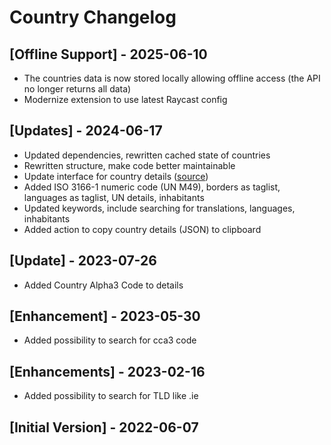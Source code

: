 # Country Changelog

## [Offline Support] - 2025-06-10

- The countries data is now stored locally allowing offline access (the API no longer returns all data)
- Modernize extension to use latest Raycast config

## [Updates] - 2024-06-17

- Updated dependencies, rewritten cached state of countries
- Rewritten structure, make code better maintainable
- Update interface for country details ([source](https://gitlab.com/restcountries/restcountries/-/blob/master/FIELDS.md))
- Added ISO 3166-1 numeric code (UN M49), borders as taglist, languages as taglist, UN details, inhabitants
- Updated keywords, include searching for translations, languages, inhabitants
- Added action to copy country details (JSON) to clipboard

## [Update] - 2023-07-26

- Added Country Alpha3 Code to details

## [Enhancement] - 2023-05-30

- Added possibility to search for cca3 code

## [Enhancements] - 2023-02-16

- Added possibility to search for TLD like .ie

## [Initial Version] - 2022-06-07
